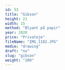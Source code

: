 ```yaml
---
id: 53
title: "Gibson"
height: 21
width: 15
method: "Blyant på papir"
year: 2020
price: "Privateje"
fileName: "IMG_1182.JPG"
medie: "drawing"
draft: "no"
slug: "gibson"
weight: "280"
---
```

